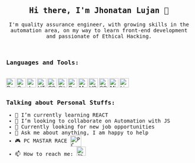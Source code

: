 <h2 align="center"> <samp> Hi there, I'm Jhonatan Lujan 👋 </samp></h2>

<p align="center">
  <samp> I'm quality assurance engineer, with growing skills in the automation area, on my way to learn front-end development and passionate of Ethical Hacking.
  </samp>
  <br>
</p>

<br />

<h3 align="left">
  <samp>
  Languages and Tools:
  </samp>
</h3>
<br />

<img align="left" alt="Postman" width="25px" src="https://cdn.jsdelivr.net/npm/simple-icons@3.2.0/icons/postman.svg" />
<img align="left" alt="Cypress" width="25px" src="https://cdn.jsdelivr.net/npm/simple-icons@3.2.0/icons/cypress.svg" />
<img align="left" alt="Javascript" width="25px" src="https://cdn.jsdelivr.net/npm/simple-icons@3.2.0/icons/javascript.svg" />
<img align="left" alt="HTML5" width="25px" src="https://cdn.jsdelivr.net/npm/simple-icons@3.2.0/icons/html5.svg" />
<img align="left" alt="CSS3" width="25px" src="https://cdn.jsdelivr.net/npm/simple-icons@3.2.0/icons/css3.svg" />
<img align="left" alt="Git" width="25px" src="https://cdn.jsdelivr.net/npm/simple-icons@3.2.0/icons/git.svg" />
<img align="left" alt="React" width="25px" src="https://cdn.jsdelivr.net/npm/simple-icons@3.2.0/icons/react.svg" />
<img align="left" alt="Mongodb" width="25px" src="https://cdn.jsdelivr.net/npm/simple-icons@3.2.0/icons/mongodb.svg" />
<img align="left" alt="VScode" width="25px" src="https://cdn.jsdelivr.net/npm/simple-icons@3.2.0/icons/visualstudiocode.svg" />
<img align="left" alt="SQLite" width="25px" src="https://cdn.jsdelivr.net/npm/simple-icons@3.2.0/icons/sqlite.svg" />
<img align="left" alt="Microsoft Office" width="25px" src="https://cdn.jsdelivr.net/npm/simple-icons@3.2.0/icons/microsoftoffice.svg" />
<img align="left" alt="Linux" width="25px" src="https://cdn.jsdelivr.net/npm/simple-icons@3.2.0/icons/linux.svg" />

<br />

<br />
<samp>
  <h3> Talking about Personal Stuffs: </h3>


  
- 🌱 I’m currently learning REACT
- 👯 I’m looking to collaborate on Automation with JS
- 💼 Currently looking for new job opportunities
- 💬 Ask me about anything, I am happy to help
- 🎮 PC MASTAR RACE <img align="center" alt="PC master race" width="30px" src="https://img2.freepng.es/20180513/xhq/kisspng-pc-master-race-personal-computer-pc-game-video-gam-5af7d20dd72569.0476130715261906058812.jpg" />
- 📫 How to reach me: <a href = "https://www.linkedin.com/in/jhonatan-lujan-53185b17b/"><img alt="Jhonatan Lujan | LinkedIn" width="25px" src="https://cdn.jsdelivr.net/npm/simple-icons@v3/icons/linkedin.svg" /></a>

</samp>



